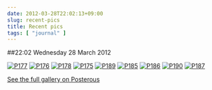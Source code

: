```yaml
---
date: 2012-03-28T22:02:13+09:00
slug: recent-pics
title: Recent pics
tags: [ "journal" ]
---
```


##22:02 Wednesday 28 March 2012

[![P177](http://getfile4.posterous.com/getfile/files.posterous.com/thunderrabbit/GhdadFhAhmnDrnFtqdyEJpEwkJgrrnklabxIHCvuhprarrqjImtpkhArxyxv/p177.jpg.scaled500.jpg)](http://getfile6.posterous.com/getfile/files.posterous.com/thunderrabbit/GhdadFhAhmnDrnFtqdyEJpEwkJgrrnklabxIHCvuhprarrqjImtpkhArxyxv/p177.jpg.scaled1000.jpg) [![P176](http://getfile0.posterous.com/getfile/files.posterous.com/thunderrabbit/bylkckIejbkukDyBzmbEoxDfuvxzsnGCllqECvzqckvpfuFyjGJCycAbspHF/p176.jpg.scaled500.jpg)](http://getfile7.posterous.com/getfile/files.posterous.com/thunderrabbit/bylkckIejbkukDyBzmbEoxDfuvxzsnGCllqECvzqckvpfuFyjGJCycAbspHF/p176.jpg.scaled1000.jpg) [![P178](http://getfile0.posterous.com/getfile/files.posterous.com/thunderrabbit/JbiufEqnzFyymunlajgBnkzquxFjzErBvEDqdvyaorBidkAsdwaCznmhmFox/p178.jpg.scaled500.jpg)](http://getfile4.posterous.com/getfile/files.posterous.com/thunderrabbit/JbiufEqnzFyymunlajgBnkzquxFjzErBvEDqdvyaorBidkAsdwaCznmhmFox/p178.jpg.scaled1000.jpg) [![P175](http://getfile8.posterous.com/getfile/files.posterous.com/thunderrabbit/ijFpelBlvfehgzttxGwEspguHBwqyenaskrlEsyCyFfbzEkgCFbncfwIrfmz/p175.jpg.scaled500.jpg)](http://getfile0.posterous.com/getfile/files.posterous.com/thunderrabbit/ijFpelBlvfehgzttxGwEspguHBwqyenaskrlEsyCyFfbzEkgCFbncfwIrfmz/p175.jpg.scaled1000.jpg) [![P189](http://getfile4.posterous.com/getfile/files.posterous.com/thunderrabbit/oHcotvtcfxkxakpInDprssuklhcnpkjuDIHxeocimcJxCGtGrdBmrykFxiEk/p189.jpg.scaled500.jpg)](http://getfile6.posterous.com/getfile/files.posterous.com/thunderrabbit/oHcotvtcfxkxakpInDprssuklhcnpkjuDIHxeocimcJxCGtGrdBmrykFxiEk/p189.jpg.scaled1000.jpg) [![P185](http://getfile4.posterous.com/getfile/files.posterous.com/thunderrabbit/JnikHgaBlxcirkCxbDIhgdpaAyteJwJsoJudhJrCqDgiFlHtsgiakBBgqdoy/p185.jpg.scaled500.jpg)](http://getfile9.posterous.com/getfile/files.posterous.com/thunderrabbit/JnikHgaBlxcirkCxbDIhgdpaAyteJwJsoJudhJrCqDgiFlHtsgiakBBgqdoy/p185.jpg.scaled1000.jpg) [![P186](http://getfile3.posterous.com/getfile/files.posterous.com/thunderrabbit/HjyijfBlbyrCHmnsHmFmCyckfHnzvvgCrJEbaFEqcApaBEhdtBBuouIzyozn/p186.jpg.scaled500.jpg)](http://getfile7.posterous.com/getfile/files.posterous.com/thunderrabbit/HjyijfBlbyrCHmnsHmFmCyckfHnzvvgCrJEbaFEqcApaBEhdtBBuouIzyozn/p186.jpg.scaled1000.jpg) [![P190](http://getfile0.posterous.com/getfile/files.posterous.com/thunderrabbit/bnwpbhFyEeHfhHAbgGitqwduFaiBxsieDrHBigHxHCCwcIjgCcfhEniDijBc/p190.jpg.scaled500.jpg)](http://getfile3.posterous.com/getfile/files.posterous.com/thunderrabbit/bnwpbhFyEeHfhHAbgGitqwduFaiBxsieDrHBigHxHCCwcIjgCcfhEniDijBc/p190.jpg.scaled1000.jpg) [![P187](http://getfile0.posterous.com/getfile/files.posterous.com/thunderrabbit/jevklhrGfzpvuyonCBlgIEJljoFnhoeGjyuvchfrczpiIBsasxEapmJraCrl/p187.jpg.scaled500.jpg)](http://getfile3.posterous.com/getfile/files.posterous.com/thunderrabbit/jevklhrGfzpvuyonCBlgIEJljoFnhoeGjyuvchfrczpiIBsasxEapmJraCrl/p187.jpg.scaled1000.jpg)

[See the full gallery on Posterous](http://stream.robnugen.com/recent-pics)
